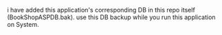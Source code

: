 i have added this application's corresponding DB in this repo itself (BookShopASPDB.bak). use this DB backup while you run this application on System.

